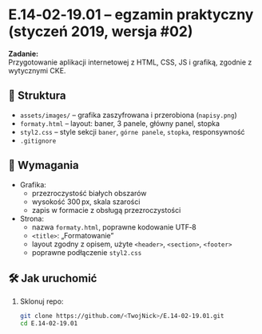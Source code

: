 # E.14‑02‑19.01 – egzamin praktyczny (styczeń 2019, wersja #02)

**Zadanie:**  
Przygotowanie aplikacji internetowej z HTML, CSS, JS i grafiką, zgodnie z wytycznymi CKE.

## 📁 Struktura
- `assets/images/` – grafika zaszyfrowana i przerobiona (`napisy.png`)
- `formaty.html` – layout: baner, 3 panele, główny panel, stopka
- `styl2.css` – style sekcji `baner`, `górne panele`, `stopka`, responsywność
- `.gitignore`

## 🧩 Wymagania
- Grafika:
  - przezroczystość białych obszarów
  - wysokość 300 px, skala szarości
  - zapis w formacie z obsługą przezroczystości
- Strona:
  - nazwa `formaty.html`, poprawne kodowanie UTF‑8
  - `<title>`: „Formatowanie”
  - layout zgodny z opisem, użyte `<header>`, `<section>`, `<footer>`
  - poprawne podłączenie `styl2.css`

## 🛠 Jak uruchomić
1. Sklonuj repo:  
   ```bash
   git clone https://github.com/<TwojNick>/E.14-02-19.01.git
   cd E.14-02-19.01

